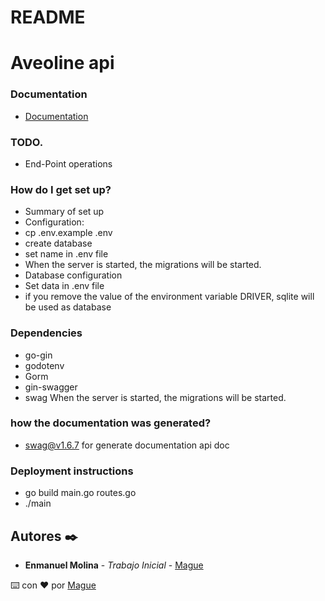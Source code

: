 # README #
# Aveoline api #

### Documentation ###
* [Documentation](http://localhost:8081/swagger/index.html)

### TODO.
* End-Point operations
### How do I get set up? ###

* Summary of set up
* Configuration:
* cp .env.example .env
* create database
* set name in .env file
* When the server is started, the migrations will be started.
* Database configuration
* Set data in .env file
* if you remove the value of the environment variable DRIVER, sqlite will be used as database
### Dependencies ###
* go-gin
* godotenv
* Gorm
* gin-swagger
* swag
When the server is started, the migrations will be started.
### how the documentation was generated? ###
* swag@v1.6.7 for generate documentation api doc

### Deployment instructions
* go build main.go routes.go
* ./main
## Autores ✒️


* **Enmanuel Molina** - *Trabajo Inicial* - [Mague](https://github.com/Mague)

⌨️ con ❤️ por [Mague](https://github.com/Mague)